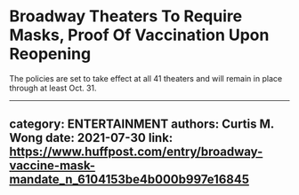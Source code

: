# Broadway Theaters To Require Masks, Proof Of Vaccination Upon Reopening

The policies are set to take effect at all 41 theaters and will remain in place through at least Oct. 31.

---
category: ENTERTAINMENT
authors: Curtis M. Wong
date: 2021-07-30
link: https://www.huffpost.com/entry/broadway-vaccine-mask-mandate_n_6104153be4b000b997e16845
---
